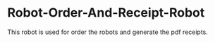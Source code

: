 # Robot-Order-And-Receipt-Robot
This robot is used for order the robots and generate the pdf receipts.

